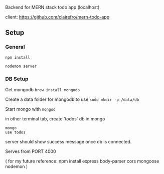 Backend for MERN stack todo app (localhost).

client: https://github.com/clairefro/mern-todo-app

## Setup

### General
`npm install`

`nodemon server`

### DB Setup
Get mongodb
`brew install mongodb`

Create a data folder for mongodb to use
`sudo mkdir -p /data/db`

Start mongo with
`mongod`

in other terminal tab, create 'todos' db in mongo
```
mongo
use todos
```

server should show success message once db is connected.

Serves from PORT 4000




( for my future reference: npm install express body-parser cors mongoose nodemon )
